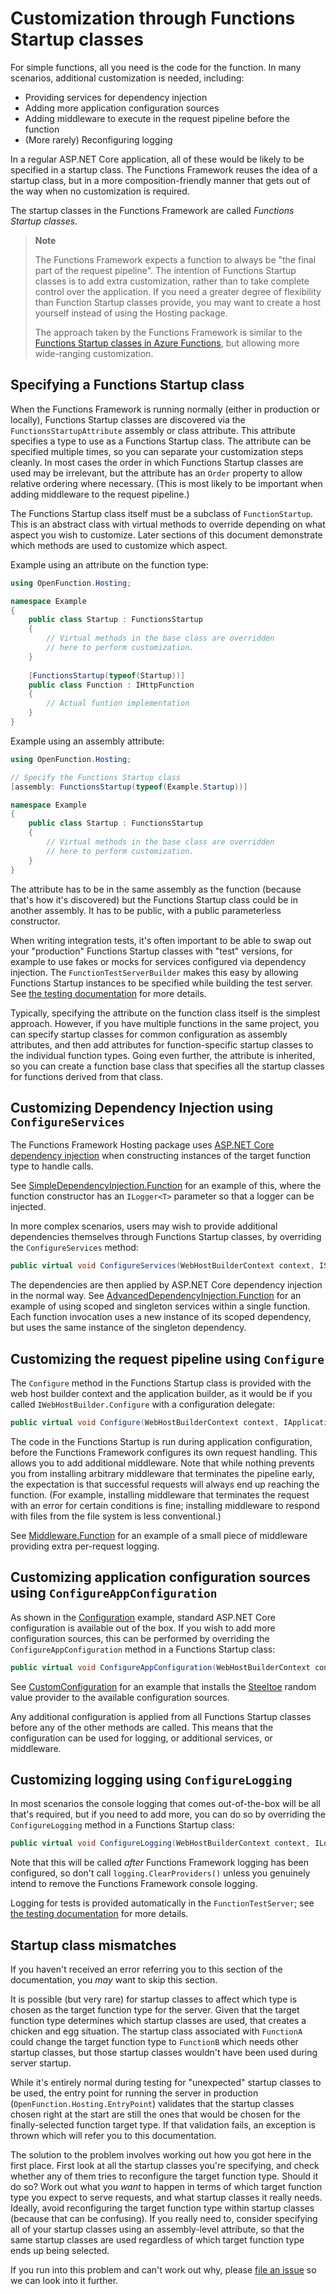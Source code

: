 # Customization through Functions Startup classes

For simple functions, all you need is the code for the function. In
many scenarios, additional customization is needed, including:

- Providing services for dependency injection
- Adding more application configuration sources
- Adding middleware to execute in the request pipeline before the
  function
- (More rarely) Reconfiguring logging

In a regular ASP.NET Core application, all of these would be likely
to be specified in a startup class. The Functions Framework reuses
the idea of a startup class, but in a more composition-friendly
manner that gets out of the way when no customization is required.

The startup classes in the Functions Framework are called *Functions
Startup classes*.

> **Note**
>
> The Functions Framework expects a function to always be "the final
> part of the request pipeline". The intention of Functions Startup
> classes is to add extra customization, rather than to take
> complete control over the application. If you need a greater
> degree of flexibility than Function Startup classes provide,
> you may want to create a host yourself instead of using the Hosting
> package.
>
> The approach taken by the Functions Framework is similar to the
> [Functions Startup classes in Azure
> Functions](https://docs.microsoft.com/en-us/azure/azure-functions/functions-dotnet-dependency-injection),
> but allowing more wide-ranging customization.

## Specifying a Functions Startup class

When the Functions Framework is running normally (either in
production or locally), Functions Startup classes are discovered via
the `FunctionsStartupAttribute` assembly or class attribute. This attribute
specifies a type to use as a Functions Startup class. The attribute
can be specified multiple times, so you can separate your
customization steps cleanly. In most cases the order in which
Functions Startup classes are used may be irrelevant, but the
attribute has an `Order` property to allow relative ordering where
necessary. (This is most likely to be important when adding
middleware to the request pipeline.)

The Functions Startup class itself must be a subclass of
`FunctionStartup`. This is an abstract class with virtual methods to
override depending on what aspect you wish to customize. Later
sections of this document demonstrate which methods are used to
customize which aspect.

Example using an attribute on the function type:

```csharp
using OpenFunction.Hosting;

namespace Example
{
    public class Startup : FunctionsStartup
    {
        // Virtual methods in the base class are overridden
        // here to perform customization.
    }
    
    [FunctionsStartup(typeof(Startup))]
    public class Function : IHttpFunction
    {
        // Actual funtion implementation
    }
}
```

Example using an assembly attribute:

```csharp
using OpenFunction.Hosting;

// Specify the Functions Startup class
[assembly: FunctionsStartup(typeof(Example.Startup))]

namespace Example
{
    public class Startup : FunctionsStartup
    {
        // Virtual methods in the base class are overridden
        // here to perform customization.
    }
}
```

The attribute has to be in the same assembly as the function
(because that's how it's discovered) but the Functions Startup class
could be in another assembly. It has to be public, with a public
parameterless constructor.

When writing integration tests, it's often important to be able to
swap out your "production" Functions Startup classes with "test"
versions, for example to use fakes or mocks for services configured
via dependency injection. The `FunctionTestServerBuilder` makes this
easy by allowing Functions Startup instances to be specified while
building the test server. See [the testing
documentation](testing.md) for more details.

Typically, specifying the attribute on the function class itself is
the simplest approach. However, if you have multiple functions in
the same project, you can specify startup classes for common
configuration as assembly attributes, and then add attributes for
function-specific startup classes to the individual function types.
Going even further, the attribute is inherited, so you can create a
function base class that specifies all the startup classes for
functions derived from that class.

## Customizing Dependency Injection using `ConfigureServices`

The Functions Framework Hosting package uses [ASP.NET Core dependency
injection](https://docs.microsoft.com/en-us/aspnet/core/fundamentals/dependency-injection)
when constructing instances of the target function type to handle
calls.

See [SimpleDependencyInjection.Function](../examples/OpenFunction.Examples.SimpleDependencyInjection/Function.cs)
for an example of this, where the function constructor has an
`ILogger<T>` parameter so that a logger can be injected.

In more complex scenarios, users may wish to provide additional
dependencies themselves through Functions Startup classes, by
overriding the `ConfigureServices` method:

```csharp
public virtual void ConfigureServices(WebHostBuilderContext context, IServiceCollection services)
```

The dependencies are then applied by ASP.NET Core dependency
injection in the normal way. See
[AdvancedDependencyInjection.Function](../examples/OpenFunction.Examples.AdvancedDependencyInjection/Function.cs)
for an example of using scoped and singleton services within a single function. Each function invocation uses
a new instance of its scoped dependency, but uses the same instance of the singleton dependency.

## Customizing the request pipeline using `Configure`

The `Configure` method in the Functions Startup class is provided
with the web host builder context and the application builder, as it
would be if you called `IWebHostBuilder.Configure` with a
configuration delegate:

```csharp
public virtual void Configure(WebHostBuilderContext context, IApplicationBuilder app)
```

The code in the Functions Startup is run during application
configuration, before the Functions Framework configures its
own request handling. This allows you to add additional middleware.
Note that while nothing prevents you from installing arbitrary
middleware that terminates the pipeline early, the expectation is
that successful requests will always end up reaching the function.
(For example, installing middleware that terminates the request with
an error for certain conditions is fine; installing middleware to
respond with files from the file system is less conventional.)

See [Middleware.Function](../examples/OpenFunction.Examples.Middleware/Function.cs)
for an example of a small piece of middleware providing extra per-request logging.

## Customizing application configuration sources using `ConfigureAppConfiguration`

As shown in the
[Configuration](../examples/OpenFunction.Examples.Configuration)
example, standard ASP.NET Core configuration is available out of the
box. If you wish to add more configuration sources, this can be
performed by overriding the `ConfigureAppConfiguration` method in a Functions Startup class:

```csharp
public virtual void ConfigureAppConfiguration(WebHostBuilderContext context, IConfigurationBuilder configuration)
```

See [CustomConfiguration](../examples/OpenFunction.Examplles.CustomConfiguration/Function.cs)
for an example that installs the [Steeltoe](https://steeltoe.io/)
random value provider to the available configuration sources.

Any additional configuration is applied from all Functions Startup
classes before any of the other methods are called. This means that
the configuration can be used for logging, or additional services,
or middleware.

## Customizing logging using `ConfigureLogging`

In most scenarios the console logging that comes out-of-the-box will
be all that's required, but if you need to add more, you can do so
by overriding the `ConfigureLogging` method in a Functions Startup
class:

```csharp
public virtual void ConfigureLogging(WebHostBuilderContext context, ILoggingBuilder logging)
```

Note that this will be called *after* Functions Framework logging
has been configured, so don't call `logging.ClearProviders()` unless
you genuinely intend to remove the Functions Framework console logging.

Logging for tests is provided automatically in the `FunctionTestServer`; see [the testing
documentation](testing.md) for more details.

## Startup class mismatches

If you haven't received an error referring you to this section of
the documentation, you *may* want to skip this section.

It is possible (but very rare) for startup classes to affect which
type is chosen as the target function type for the server. Given
that the target function type determines which startup classes are
used, that creates a chicken and egg situation. The startup class
associated with `FunctionA` could change the target function type to
`FunctionB` which needs other startup classes, but those startup
classes wouldn't have been used during server startup.

While it's entirely normal during testing for "unexpected" startup
classes to be used, the entry point for running the server in
production (`OpenFunction.Hosting.EntryPoint`) validates
that the startup classes chosen right at the start are still the
ones that would be chosen for the finally-selected function target
type. If that validation fails, an exception is thrown which will
refer you to this documentation.

The solution to the problem involves working out how you got here in
the first place. First look at all the startup classes you're
specifying, and check whether any of them tries to reconfigure the
target function type. Should it do so? Work out what you *want* to
happen in terms of which target function type you expect to serve
requests, and what startup classes it really needs. Ideally, avoid
reconfiguring the target function type within startup classes
(because that can be confusing). If you really need to, consider
specifying all of your startup classes using an assembly-level
attribute, so that the same startup classes are used regardless of
which target function type ends up being selected.

If you run into this problem and can't work out why, please [file an
issue](https://github.com/OpenFunction/functions-framework-dotnet/issues/new)
so we can look into it further.
